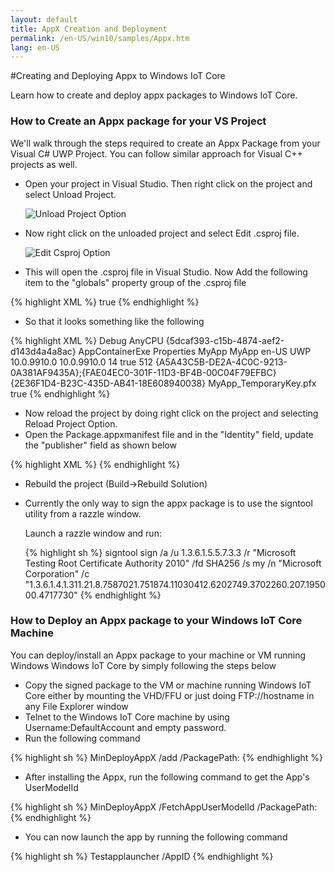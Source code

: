 ```yaml
---
layout: default
title: AppX Creation and Deployment
permalink: /en-US/win10/samples/Appx.htm
lang: en-US
---
```


#Creating and Deploying Appx to Windows IoT Core

Learn how to create and deploy appx packages to Windows IoT Core.

### How to Create an Appx package for your VS Project

We'll walk through the steps required to create an Appx Package from your Visual C# UWP Project. You can follow similar approach for Visual C++ projects as well.

* Open your project in Visual Studio. Then right click on the project and select Unload Project.

  ![Unload Project Option]({{site.baseurl}}/images/appx/unload_project_menu.png)

* Now right click on the unloaded project and select Edit <Project>.csproj file.

  ![Edit Csproj Option]({{site.baseurl}}/images/appx/edit_projectproj.png)

* This will open the <Project>.csproj file in Visual Studio. Now Add the following item to the "globals" property group of the .csproj file

{% highlight XML %}
<GenerateAppxPackageOnBuild>true</GenerateAppxPackageOnBuild>
{% endhighlight %}

* So that it looks something like the following

{% highlight XML %}
<PropertyGroup>
  <Configuration Condition=" '$(Configuration)' == '' ">Debug</Configuration>
  <Platform Condition=" '$(Platform)' == '' ">AnyCPU</Platform>
  <ProjectGuid>{5dcaf393-c15b-4874-aef2-d143d4a4a8ac}</ProjectGuid>
  <OutputType>AppContainerExe</OutputType>
  <AppDesignerFolder>Properties</AppDesignerFolder>
  <RootNamespace>MyApp</RootNamespace>
  <AssemblyName>MyApp</AssemblyName>
  <DefaultLanguage>en-US</DefaultLanguage>
  <TargetPlatformIdentifier>UWP</TargetPlatformIdentifier>
  <TargetPlatformVersion>10.0.9910.0</TargetPlatformVersion>
  <TargetPlatformMinVersion>10.0.9910.0</TargetPlatformMinVersion>
  <MinimumVisualStudioVersion>14</MinimumVisualStudioVersion>
  <EnableProjectNCompatibleProfile>true</EnableProjectNCompatibleProfile>
  <FileAlignment>512</FileAlignment>
  <ProjectTypeGuids>{A5A43C5B-DE2A-4C0C-9213-0A381AF9435A};{FAE04EC0-301F-11D3-BF4B-00C04F79EFBC}</ProjectTypeGuids>
  <DebugEngines>{2E36F1D4-B23C-435D-AB41-18E608940038}</DebugEngines>
  <PackageCertificateKeyFile>MyApp_TemporaryKey.pfx</PackageCertificateKeyFile>
  <GenerateAppxPackageOnBuild>true</GenerateAppxPackageOnBuild>
</PropertyGroup>
{% endhighlight %}

* Now reload the project by doing right click on the project and selecting Reload Project Option.
* Open the Package.appxmanifest file and in the "Identity" field, update the "publisher" field as shown below

{% highlight XML %}
<Identity
  Name="MyApp"
  Publisher="CN=Microsoft Corporation, O=Microsoft Corporation, L=Redmond, S=Washington, C=US"
  Version="1.0.0.0" />
{% endhighlight %}

* Rebuild the project (Build->Rebuild Solution)
* Currently the only way to sign the appx package is to use the signtool utility from a razzle window.

  Launch a razzle window and run:

  {% highlight sh %}
  signtool sign /a /u 1.3.6.1.5.5.7.3.3 /r "Microsoft Testing Root Certificate Authority 2010" /fd SHA256 /s my /n "Microsoft Corporation" /c "1.3.6.1.4.1.311.21.8.7587021.751874.11030412.6202749.3702260.207.195000.4717730" <AppxFilePath>
  {% endhighlight %}


### How to Deploy an Appx package to your Windows IoT Core Machine

You can deploy/install an Appx package to your machine or VM running Windows Windows IoT Core by simply following the steps below

* Copy the signed package to the VM or machine running Windows IoT Core either by mounting the VHD/FFU or just doing FTP://hostname in any File Explorer window
* Telnet to the Windows IoT Core machine by using Username:DefaultAccount and empty password.
* Run the following command


{% highlight sh %}
MinDeployAppX /add /PackagePath:<AppxFilePath>
{% endhighlight %}


* After installing the Appx, run the following command to get the App's UserModelId


{% highlight sh %}
MinDeployAppX /FetchAppUserModelId /PackagePath:<AppxFilePath>
{% endhighlight %}


* You can now launch the app by running the following command


{% highlight sh %}
Testapplauncher /AppID <AppUserModelID>
{% endhighlight %}
